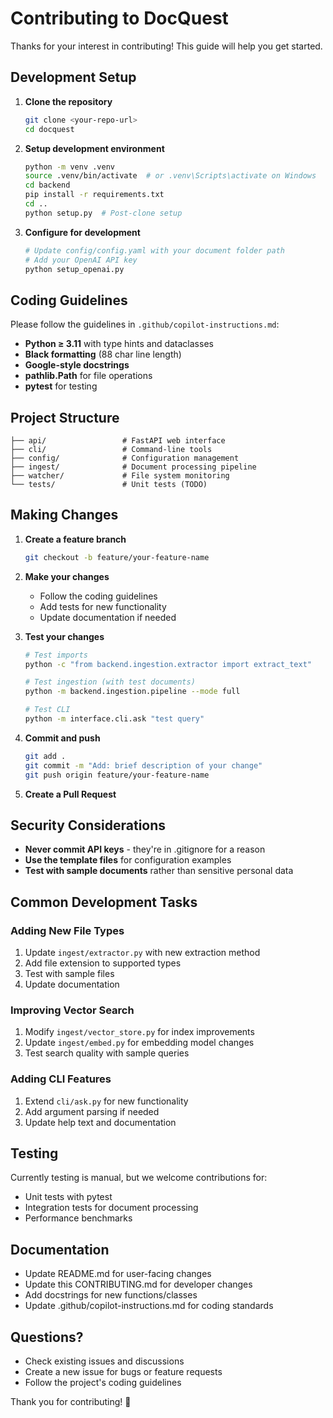 # Contributing to DocQuest

Thanks for your interest in contributing! This guide will help you get started.

## Development Setup

1. **Clone the repository**
   ```bash
   git clone <your-repo-url>
   cd docquest
   ```

2. **Setup development environment**
   ```bash
   python -m venv .venv
   source .venv/bin/activate  # or .venv\Scripts\activate on Windows
   cd backend
   pip install -r requirements.txt
   cd ..
   python setup.py  # Post-clone setup
   ```

3. **Configure for development**
   ```bash
   # Update config/config.yaml with your document folder path
   # Add your OpenAI API key
   python setup_openai.py
   ```

## Coding Guidelines

Please follow the guidelines in `.github/copilot-instructions.md`:

- **Python ≥ 3.11** with type hints and dataclasses
- **Black formatting** (88 char line length)
- **Google-style docstrings**
- **pathlib.Path** for file operations
- **pytest** for testing

## Project Structure

```
├── api/                 # FastAPI web interface
├── cli/                 # Command-line tools
├── config/              # Configuration management
├── ingest/              # Document processing pipeline
├── watcher/             # File system monitoring
└── tests/               # Unit tests (TODO)
```

## Making Changes

1. **Create a feature branch**
   ```bash
   git checkout -b feature/your-feature-name
   ```

2. **Make your changes**
   - Follow the coding guidelines
   - Add tests for new functionality
   - Update documentation if needed

3. **Test your changes**
   ```bash
   # Test imports
   python -c "from backend.ingestion.extractor import extract_text"
   
   # Test ingestion (with test documents)
   python -m backend.ingestion.pipeline --mode full
   
   # Test CLI
   python -m interface.cli.ask "test query"
   ```

4. **Commit and push**
   ```bash
   git add .
   git commit -m "Add: brief description of your change"
   git push origin feature/your-feature-name
   ```

5. **Create a Pull Request**

## Security Considerations

- **Never commit API keys** - they're in .gitignore for a reason
- **Use the template files** for configuration examples
- **Test with sample documents** rather than sensitive personal data

## Common Development Tasks

### Adding New File Types
1. Update `ingest/extractor.py` with new extraction method
2. Add file extension to supported types
3. Test with sample files
4. Update documentation

### Improving Vector Search
1. Modify `ingest/vector_store.py` for index improvements
2. Update `ingest/embed.py` for embedding model changes
3. Test search quality with sample queries

### Adding CLI Features
1. Extend `cli/ask.py` for new functionality
2. Add argument parsing if needed
3. Update help text and documentation

## Testing

Currently testing is manual, but we welcome contributions for:
- Unit tests with pytest
- Integration tests for document processing
- Performance benchmarks

## Documentation

- Update README.md for user-facing changes
- Update this CONTRIBUTING.md for developer changes
- Add docstrings for new functions/classes
- Update .github/copilot-instructions.md for coding standards

## Questions?

- Check existing issues and discussions
- Create a new issue for bugs or feature requests
- Follow the project's coding guidelines

Thank you for contributing! 🎉
